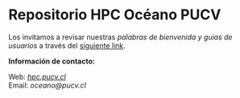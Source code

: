 # Repositorio HPC Océano PUCV

Los invitamos a revisar nuestras _palabras de bienvenida y guías de usuarios_ a través del [siguiente link](https://github.com/hpcOceanoPUCV/OCEANO-PUCV/wiki).

**Información de contacto:**  
  
Web: [_hpc.pucv.cl_](https://hpc.pucv.cl)  
Email: _oceano@pucv.cl_
